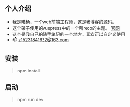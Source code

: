 ## 个人介绍
- 我是曦杨，一个web前端工程师，这是我博客的源码。
- 这个架子使用的vuepress中的一个叫reco的主题。 [官网](https://vuepress-theme-reco.recoluan.com/)
- 这个是我自己的随手笔记的一个地方，喜欢可以自定义使用
- 📫 z15231841622@163.com

## 安装
> npm install

## 启动

> npm run dev
